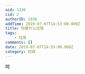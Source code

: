 ```yaml
---
aid: 1336
cid: 2
authorID: 1936
addTime: 2019-07-07T14:53:00.000Z
title: 你是什么垃圾
tags:
    - 垃圾
comments: []
date: 2019-07-07T14:53:00.000Z
category: 时政
---
```


呵
